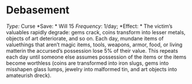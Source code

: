 ﻿---
name: Debasement
type: Curse
save: Will 15
onset: 
frequency: 1/day
effect:
  "The victim’s valuables rapidly degrade: gems crack, coins transform into lesser metals, objects of art deteriorate, and so on. Each day, mundane items of valuethings that aren’t magic items, tools, weapons, armor, food, or living matterin the accursed’s possession lose 5% of their value. This repeats each day until someone else assumes possession of the items or the items become worthless (coins are transformed into iron slugs, gems into misshapen glass lumps, jewelry into malformed tin, and art objects into amateurish dreck)."
cure: 
---

# Debasement
 *Type:* Curse
*Save: * Will 15  *Frequency*: 1/day; 
*Effect: * The victim’s valuables rapidly degrade: gems crack, coins transform into lesser metals, objects of art deteriorate, and so on. Each day, mundane items of valuethings that aren’t magic items, tools, weapons, armor, food, or living matterin the accursed’s possession lose 5% of their value. This repeats each day until someone else assumes possession of the items or the items become worthless (coins are transformed into iron slugs, gems into misshapen glass lumps, jewelry into malformed tin, and art objects into amateurish dreck).